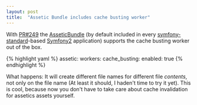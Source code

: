 ```yaml
---
layout: post
title:  "Assetic Bundle includes cache busting worker"
---
```


With [PR#249](https://github.com/symfony/AsseticBundle/pull/240) the [AsseticBundle](https://github.com/symfony/AsseticBundle)
(by default included in every [symfony-standard](https://github.com/symfony/symfony-standard)-based [Symfony2](http://symfony.com/)
application) supports the cache busting worker out of the box.

{% highlight yaml %}
assetic:
    workers:
        cache_busting:
            enabled: true
{% endhighlight %}

What happens: It will create different file names for different file _contents_, not only on the file name (At least it should, I
haden't time to try it yet). This is cool, because now you don't have to take care about cache invalidation for assetics assets yourself.

